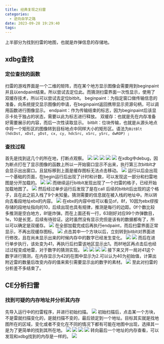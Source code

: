 ```yaml
---
title: 经典复现之扫雷
categories:
  - 逆向自学之路
date: 2023-09-28 19:29:40
tags:
---
```


上半部分为找到扫雷的地图，也就是炸弹信息的存储地。
<!-- more -->
## xdbg查找
### 定位查找的函数
扫雷的游戏界面是一个二维的矩阵，而在某个地方显示图像会需要用到beginpaint并且以endpaint结束。所以尝试去定位此。而猜测扫雷界面一次性显示，使用了双缓存技术，所以可以尝试去定位bitblt。
beginpaint：为指定窗口做传输信息的准备，向系统提交显示图像的申请，在beginpaint返回携带显示资源句柄，可以调用函数进行图像显示。
endpaint：作为传输结束的标志，因为beginpaint后该显示卡处于独占的状态，需要以此为标志进行释放。
双缓存：也就是先在内存准备好需要展示的内容，而后一次性读取显示。
bitblt：位块传输，也就是从源头地点中将一个矩形区的图像转到目标地点中同样大小的矩形区。语法为`BitBlt (hdcDst, xDst, yDst, cx, cy, hdcSrc, xSrc, ySrc, dwROP) ;`
### 查找过程
首先是找到这几个的所在地，打断点观察。
![](./经典复现之扫雷上/1.1.png)
![](./经典复现之扫雷上/1.2.png)
![](./经典复现之扫雷上/1.4.png)
![](./经典复现之扫雷上/1.3.png)
![](./经典复现之扫雷上/1.5.png)
在xdbg中debug，因为断点打在了显示图像的函数上所以一开始窗口显示不出来，执行第三次bitblt才会显示出出窗口。且鼠标移到上面是缓存图标无法点击移动。
![](./经典复现之扫雷上/1.7.png)
运行以后会出现一个基础的页面，在begin运行后出现了计时和计数，可以发现这一部分和扫雷地图是分开加载的。
![](./经典复现之扫雷上/1.8.png)
![](./经典复现之扫雷上/1.9.png)
而继续运行bitblt发现出现了一个扫雷的格子，已经开始加载地图了。
![](./经典复现之扫雷上/1.10.png)
然后经过单步运行后发现了是在call 后续的bitblt后出现的这个格子，且在此之前入栈了9个未知量。猜测需要的信息就在被入栈的地址中。所以转向去看段地址ebx的内容。
![](./经典复现之扫雷上/1.11.png)
在ebx的内容中给可以看见of，8f，10因为ebx缪按存储的段地址指向的10，后续出现也具有规律，推测是每行的边距。0f个数比较多推测是空白地方，8f是炸弹。而在上面还有一行，63刚好对应99个炸弹数目，1e，10是长宽，后续有待验证。这时虽然没有显示完但是该有的数据都有了，所以可以确定是双缓存。
![](./经典复现之扫雷上/1.12.png)
在全部加载完成后再执行endpaint，而后扫雷界面正常显示，不再出现缓存图标。
![](./经典复现之扫雷上/1.13.png)
点击其中一个方块以后，立刻转到bitblt对界面进行修改，且在尚未显示出来的时候内存中的数字已经发生变化。
![](./经典复现之扫雷上/1.14.png)
![](./经典复现之扫雷上/1.16.png)
而后在进行单步执行，该处变为41，再执行后扫雷该地区显示出1。而8f地区再点击后也经过过程变成地雷，对于数字的猜测实现。
![](./经典复现之扫雷上/1.17.png)
![](./经典复现之扫雷上/1.18.png)
![](./经典复现之扫雷上/1.19.png)
![](./经典复现之扫雷上/1.20.png)
接下来又开一局对41这个数字进行猜测，在内存显示为42的在图中显示为2.可以认为40为初始值，计算出附近雷的数量后改变内存的值来索引需要显示出的数字的素材。
![](./经典复现之扫雷上/1.21.png)
至此对扫雷的分析差不多结束了。
## CE分析扫雷
### 找到可疑的内存地址并分析其内存
先导入运行中的扫雷程序，并进行初始扫描。
![](./经典复现之扫雷上/2.1.png)
初始扫描后，点击某一个方块，不是雷就扫描变化的，是就扫描不变的，最后锁定到一个地址。目标其实就是找地图所在的区域，变化或者不变化在不同的情况下都有可能在地图中出现，选择其一是为了更简单的找到其所在地。
![](./经典复现之扫雷上/2.2.png)
![](./经典复现之扫雷上/2.3.png)
![](./经典复现之扫雷上/2.4.png)
![](./经典复现之扫雷上/2.5.png)
转向最后一个地址的内存查看，可以发现和xdbg找到的内存是一样的。
![](./经典复现之扫雷上/2.6.png)